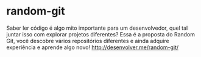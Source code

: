 # random-git
Saber ler código é algo mito importante para um desenvolvedor, quel tal juntar isso com explorar projetos diferentes?
Essa é a proposta do Random Git, você descobre vários repositórios diferentes e ainda adquire experiência e aprende algo novo!
http://desenvolver.me/random-git/
